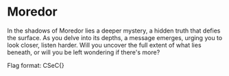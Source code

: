 # Moredor

In the shadows of Moredor lies a deeper mystery, a hidden truth that defies the surface. As you delve into its depths, a message emerges, urging you to look closer, listen harder. Will you uncover the full extent of what lies beneath, or will you be left wondering if there's more?

Flag format: CSeC{}
